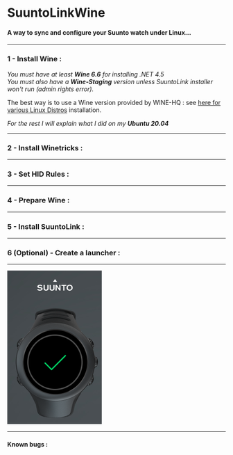 # SuuntoLinkWine

#### A way to sync and configure your Suunto watch under Linux...

***

### 1 - Install Wine :

*You must have at least **Wine 6.6** for installing .NET 4.5*  
*You must also have a **Wine-Staging** version unless SuuntoLink installer won't run (admin rights error).*

The best way is to use a Wine version provided by WINE-HQ : see [here for various Linux Distros](https://wiki.winehq.org/Download "Wine-HQ for Linux") installation.

*For the rest I will explain what I did on my **Ubuntu 20.04***

***

### 2 - Install Winetricks :

***

### 3 - Set HID Rules :

***

### 4 - Prepare Wine :

***

### 5 - Install SuuntoLink  :

***

### 6 (Optional) - Create a launcher :

***

![Watch OK](ok.png "It seems so work !")

***

#### Known bugs :
